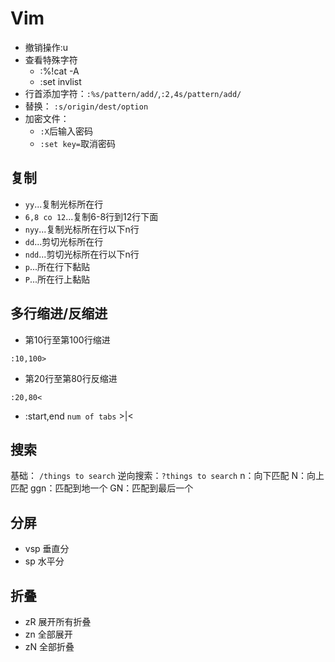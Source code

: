 # Vim
- 撤销操作:u
- 查看特殊字符
    - :%!cat -A
    - :set invlist
- 行首添加字符：`:%s/pattern/add/`,`:2,4s/pattern/add/`
- 替换： `:s/origin/dest/option`
- 加密文件：
    - `:X`后输入密码
    - `:set key=`取消密码

## 复制
- `yy`...复制光标所在行
- `6,8 co 12`...复制6-8行到12行下面
- `nyy`...复制光标所在行以下n行
- `dd`...剪切光标所在行
- `ndd`...剪切光标所在行以下n行
- `p`...所在行下黏贴
- `P`...所在行上黏贴

## 多行缩进/反缩进
- 第10行至第100行缩进
```
:10,100>
```

- 第20行至第80行反缩进
```
:20,80<
```

- :start,end `num of tabs` >|<

## 搜索
基础： `/things to search`
逆向搜索：`?things to search`
n：向下匹配
N：向上匹配
ggn：匹配到地一个
GN：匹配到最后一个

## 分屏
- vsp 垂直分
- sp 水平分

## 折叠
- zR 展开所有折叠
- zn 全部展开
- zN 全部折叠